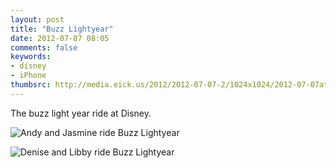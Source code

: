 ```yaml
---
layout: post
title: "Buzz Lightyear"
date: 2012-07-07 08:05
comments: false
keywords: 
- disney
- iPhone
thumbsrc: http://media.eick.us/2012/2012-07-07-2/1024x1024/2012-07-07at07.20.34.jpg
---
```

The buzz light year ride at Disney.

![Andy and Jasmine ride Buzz Lightyear](http://media.eick.us/media/photographs/2012/2012-07-07-2/2012-07-07at07.20.49.jpg)


![Denise and Libby ride Buzz Lightyear](http://media.eick.us/media/photographs/2012/2012-07-07-2/2012-07-07at07.20.34.jpg)
